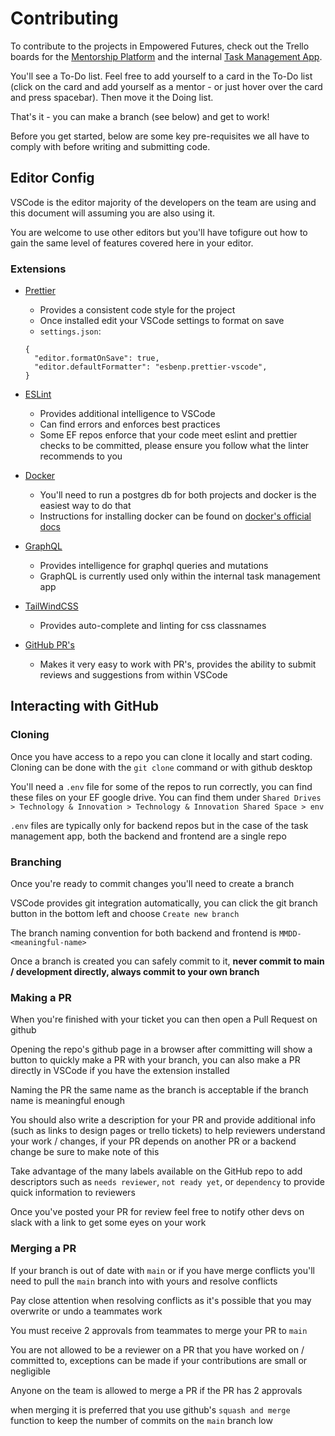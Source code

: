 # Contributing

To contribute to the projects in Empowered Futures, check out the Trello boards for the [Mentorship Platform](https://trello.com/b/YYDqebhj/mentorship-platform) and the internal [Task Management App](https://trello.com/b/eTfU1pUA/task-management-app).

You'll see a To-Do list. Feel free to add yourself to a card in the To-Do list (click on the card and add yourself as a mentor - or just hover over the card and press spacebar). Then move it the Doing list.

That's it - you can make a branch (see below) and get to work!

Before you get started, below are some key pre-requisites we all have to comply with before writing and submitting code.

## Editor Config

VSCode is the editor majority of the developers on the team are using and this document will assuming you are also using it.

You are welcome to use other editors but you'll have tofigure out how to gain the same level of features covered here in your editor.

### Extensions

- [Prettier](https://marketplace.visualstudio.com/items?itemName=esbenp.prettier-vscode)

  - Provides a consistent code style for the project
  - Once installed edit your VSCode settings to format on save
  - `settings.json`:

  ```
  {
    "editor.formatOnSave": true,
    "editor.defaultFormatter": "esbenp.prettier-vscode",
  }
  ```

- [ESLint](https://marketplace.visualstudio.com/items?itemName=dbaeumer.vscode-eslint)

  - Provides additional intelligence to VSCode
  - Can find errors and enforces best practices
  - Some EF repos enforce that your code meet eslint and prettier checks to be committed, please ensure you follow what the linter recommends to you

- [Docker](https://marketplace.visualstudio.com/items?itemName=ms-azuretools.vscode-docker)

  - You'll need to run a postgres db for both projects and docker is the easiest way to do that
  - Instructions for installing docker can be found on [docker's official docs](https://docs.docker.com/get-docker/)

- [GraphQL](https://marketplace.visualstudio.com/items?itemName=GraphQL.vscode-graphql)

  - Provides intelligence for graphql queries and mutations
  - GraphQL is currently used only within the internal task management app

- [TailWindCSS](https://marketplace.visualstudio.com/items?itemName=bradlc.vscode-tailwindcss)

  - Provides auto-complete and linting for css classnames

- [GitHub PR's](https://marketplace.visualstudio.com/items?itemName=GitHub.vscode-pull-request-github)
  - Makes it very easy to work with PR's, provides the ability to submit reviews and suggestions from within VSCode

## Interacting with GitHub

### Cloning

Once you have access to a repo you can clone it locally and start coding. Cloning can be done with the `git clone` command or with github desktop

You'll need a `.env` file for some of the repos to run correctly, you can find these files on your EF google drive. You can find them under `Shared Drives > Technology & Innovation > Technology & Innovation Shared Space > env`

`.env` files are typically only for backend repos but in the case of the task management app, both the backend and frontend are a single repo

### Branching

Once you're ready to commit changes you'll need to create a branch

VSCode provides git integration automatically, you can click the
git branch button in the bottom left and choose `Create new branch`

The branch naming convention for both backend and frontend is
`MMDD-<meaningful-name>`

Once a branch is created you can safely commit to it, **never commit to main / development directly, always commit to your own branch**

### Making a PR

When you're finished with your ticket you can then open a Pull Request on github

Opening the repo's github page in a browser after committing will show a button to quickly make a PR with your branch, you can also make a PR directly in VSCode if you have the extension installed

Naming the PR the same name as the branch is acceptable if the branch name is meaningful enough

You should also write a description for your PR and provide additional info (such as links to design pages or trello tickets) to help reviewers understand your work / changes, if your PR depends on another PR or a backend change be sure to make note of this

Take advantage of the many labels available on the GitHub repo to add descriptors such as `needs reviewer`, `not ready yet`, or `dependency` to provide quick information to reviewers

Once you've posted your PR for review feel free to notify other devs on slack with a link to get some eyes on your work

### Merging a PR

If your branch is out of date with `main` or if you have merge conflicts you'll need to pull the `main` branch into with yours and resolve conflicts

Pay close attention when resolving conflicts as it's possible that you may overwrite or undo a teammates work

You must receive 2 approvals from teammates to merge your PR to `main`

You are not allowed to be a reviewer on a PR that you have worked on / committed to, exceptions can be made if your contributions are small or negligible

Anyone on the team is allowed to merge a PR if the PR has 2 approvals

when merging it is preferred that you use github's `squash and merge` function to keep the number of commits on the `main` branch low
